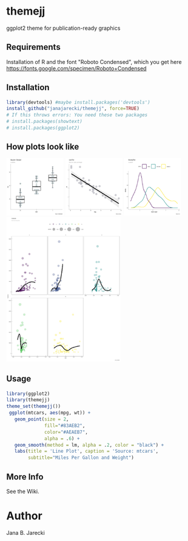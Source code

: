 # themejj
ggplot2 theme for publication-ready graphics

## Requirements
Installation of R and the font "Roboto Condensed", which you get here https://fonts.google.com/specimen/Roboto+Condensed

## Installation
```R
library(devtools) #maybe install.packages('devtools')
install_github("janajarecki/themejj", force=TRUE)
# If this throws errors: You need these two packages
# install.packages(showtext)
# install.packages(ggplot2)
```
## How plots look like
<img src="/img/boxplot.jpg" width="30%" alt="Boxplot"> <img src="/img/lineplot.png" width="30%" alt="Lineplot"> <img src="/img/densityplot.png" width="30%" alt="Densityplot"> <br>
<img src="/img/scatterplot.jpg" width="60%" alt="Scatterplot">



## Usage
```R
library(ggplot2)
library(themejj)
theme_set(themejj())
 ggplot(mtcars, aes(mpg, wt)) +
   geom_point(size = 2, 
              fill="#83AEB2",
              color="#AEAEB7",
              alpha = .6) +
   geom_smooth(method = lm, alpha = .2, color = "black") +
   labs(title = 'Line Plot', caption = 'Source: mtcars',
        subtitle="Miles Per Gallon and Weight")
```

## More Info
See the Wiki.

# Author
Jana B. Jarecki

